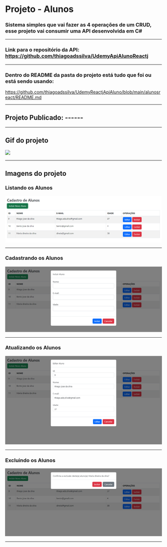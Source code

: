 # Projeto - Alunos

### Sistema simples que vai fazer as 4 operações de um CRUD, esse projeto vai consumir uma API desenvolvida em C#

<hr>

### Link para o repositório da API: https://github.com/thiagoadssilva/UdemyApiAlunoReactj

<hr>

### Dentro do <b>README</b> da pasta do projeto está tudo que foi ou está sendo usando:

https://github.com/thiagoadssilva/UdemyReactjApiAluno/blob/main/alunosreact/README.md

<hr>

## Projeto Publicado: ------

<hr>

## Gif do projeto

<img src="images/01.gif" />

<hr>

## Imagens do projeto

### Listando os Alunos

![Tela Principal](images/01.PNG)

<hr>

### Cadastrando os Alunos

![Tela Principal](images/02.PNG)

<hr>

### Atualizando os Alunos

![Tela Principal](images/03.PNG)

<hr>

### Excluindo os Alunos

![Tela Principal](images/04.PNG)

<hr>

